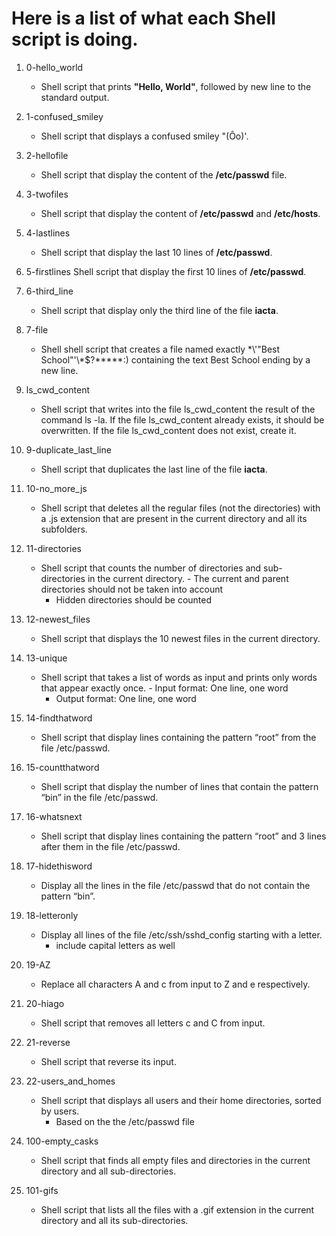 # Here is a list of what each Shell script is doing.

1. 0-hello_world
   - Shell script that prints **"Hello, World"**, followed by new line to the standard output.

2. 1-confused_smiley
   - Shell script that displays a confused smiley "(Ôo)'.

3. 2-hellofile
   - Shell script that display the content of the **/etc/passwd** file.

4. 3-twofiles
   - Shell script that display the content of **/etc/passwd** and **/etc/hosts**.

5. 4-lastlines
   - Shell script that display the last 10 lines of **/etc/passwd**.

6. 5-firstlines
   Shell script that display the first 10 lines of **/etc/passwd**.

7. 6-third_line
   - Shell script that display only the third line of the file **iacta**.

8. 7-file
   - Shell shell script that creates a file named exactly \*\\'"Best School"\'\\*$\?\*\*\*\*\*:) containing the text Best School ending by a new line.

9. ls_cwd_content
   - Shell script that writes into the file ls_cwd_content the result of the command ls -la. If the file ls_cwd_content already exists, it should be overwritten. If the file ls_cwd_content does not exist, create it.

10. 9-duplicate_last_line
    - Shell script that duplicates the last line of the file **iacta**.

11. 10-no_more_js
    - Shell script that deletes all the regular files (not the directories) with a .js extension that are present in the current directory and all its subfolders.

12. 11-directories
    - Shell script that counts the number of directories and sub-directories in the current directory.      - The current and parent directories should not be taken into account
      - Hidden directories should be counted

13. 12-newest_files
    - Shell script that displays the 10 newest files in the current directory.

14. 13-unique
    - Shell script that takes a list of words as input and prints only words that appear exactly once.      - Input format: One line, one word
      - Output format: One line, one word

15. 14-findthatword
    - Shell script that display lines containing the pattern “root” from the file /etc/passwd.

16. 15-countthatword
    - Shell script that display the number of lines that contain the pattern “bin” in the file /etc/passwd.

17. 16-whatsnext
    - Shell script that display lines containing the pattern “root” and 3 lines after them in the file /etc/passwd.

18. 17-hidethisword
    - Display all the lines in the file /etc/passwd that do not contain the pattern “bin”.

19. 18-letteronly
    - Display all lines of the file /etc/ssh/sshd_config starting with a letter.
      - include capital letters as well

20. 19-AZ
    - Replace all characters A and c from input to Z and e respectively.

21. 20-hiago
    - Shell script that removes all letters c and C from input.

22. 21-reverse
    - Shell script that reverse its input.

23. 22-users_and_homes
    - Shell script that displays all users and their home directories, sorted by users.
      - Based on the the /etc/passwd file

24. 100-empty_casks
    - Shell script that finds all empty files and directories in the current directory and all sub-directories.

25. 101-gifs
    - Shell script that lists all the files with a .gif extension in the current directory and all its sub-directories.


